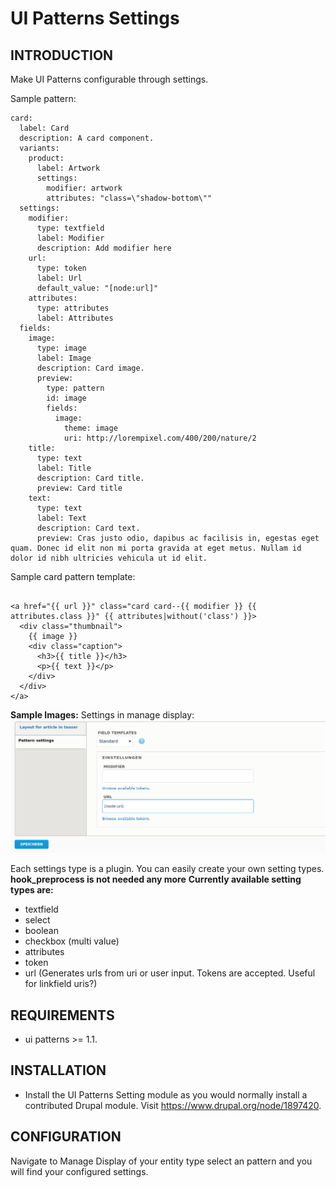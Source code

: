 # UI Patterns Settings

INTRODUCTION
------------
Make UI Patterns configurable through settings.

Sample pattern:
```
card:
  label: Card
  description: A card component.
  variants:
    product:
      label: Artwork
      settings:
        modifier: artwork
        attributes: "class=\"shadow-bottom\""
  settings:
    modifier:
      type: textfield
      label: Modifier
      description: Add modifier here
    url:
      type: token
      label: Url
      default_value: "[node:url]"
    attributes:
      type: attributes
      label: Attributes
  fields:
    image:
      type: image
      label: Image
      description: Card image.
      preview:
        type: pattern
        id: image
        fields:
          image:
            theme: image
            uri: http://lorempixel.com/400/200/nature/2
    title:
      type: text
      label: Title
      description: Card title.
      preview: Card title
    text:
      type: text
      label: Text
      description: Card text.
      preview: Cras justo odio, dapibus ac facilisis in, egestas eget quam. Donec id elit non mi porta gravida at eget metus. Nullam id dolor id nibh ultricies vehicula ut id elit.
```
Sample card pattern template:
```

<a href="{{ url }}" class="card card--{{ modifier }} {{ attributes.class }}" {{ attributes|without('class') }}>
  <div class="thumbnail">
    {{ image }}
    <div class="caption">
      <h3>{{ title }}</h3>
      <p>{{ text }}</p>
    </div>
  </div>
</a>
```

**Sample Images:**
Settings in manage display:
![pattern settings](images/settings.png)

Each settings type is a plugin. You can easily create your own setting types. **hook_preprocess is not needed any more**
**Currently available setting types are:**
- textfield
- select
- boolean
- checkbox (multi value)
- attributes
- token
- url (Generates urls from uri or user input. Tokens are accepted. Useful for linkfield uris?)

REQUIREMENTS
------------

* ui patterns >= 1.1.

INSTALLATION
------------

* Install the UI Patterns Setting module as you would normally install a contributed
  Drupal module. Visit https://www.drupal.org/node/1897420. 
  
CONFIGURATION
------------

Navigate to Manage Display of your entity type select an pattern and 
you will find your configured settings.